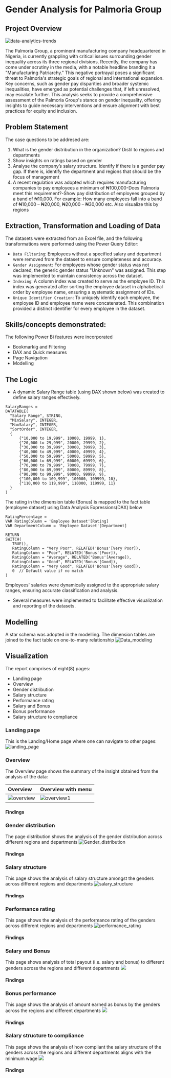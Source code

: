 # Gender Analysis for Palmoria Group

## Project Overview
![data-analytics-trends](data-analytics-trends.jpg)


The Palmoria Group, a prominent manufacturing company headquartered in Nigeria, is currently grappling with critical issues surrounding gender inequality across its three regional divisions. Recently, the company has come under scrutiny in the media, with a notable headline branding it a "Manufacturing Patriarchy." This negative portrayal poses a significant threat to Palmoria's strategic goals of regional and international expansion. Key concerns, such as gender pay disparities and broader systemic inequalities, have emerged as potential challenges that, if left unresolved, may escalate further. This analysis seeks to provide a comprehensive assessment of the Palmoria Group's stance on gender inequality, offering insights to guide necessary interventions and ensure alignment with best practices for equity and inclusion.
## Problem Statement
The case questions to be addresed are:
1.  What is the gender distribution in the organization? Distil to regions and departments
2.  Show insights on ratings based on gender
3.  Analyse the company’s salary structure. Identify if there is a gender pay gap. If there is, identify the department and regions that should be the focus of management
4.  A recent regulation was adopted which requires manufacturing companies to pay employees a minimum of 
    ₦100,000-Does Palmoria meet this requirement?-Show pay distribution of employees grouped by a band of 
    ₦10,000. For example: How many employees fall into a band 
    of ₦10,000 – ₦20,000, ₦20,000 – ₦30,000 etc. Also visualize this by regions
## Extraction, Transformation and Loading of Data
The datasets were extracted from an Excel file, and the following transformations were performed using the Power Query Editor:

-  `Data Filtering`: Employees without a specified salary and department were removed from the dataset to ensure completeness and accuracy.
-  `Gender Assignment`: For employees whose gender status was not declared, the generic gender status "Unknown" was assigned. This step was implemented to maintain consistency across the dataset.
-  `Indexing`: A column index was created to serve as the employee ID. This index was generated after sorting the employee dataset in alphabetical order by employee name, ensuring a systematic assignment of IDs.
-  `Unique Identifier Creation`: To uniquely identify each employee, the employee ID and employee name were concatenated. This combination provided a distinct identifier for every employee in the dataset.

## Skills/concepts demonstrated:
The following Power Bi features were incorporated
-  Bookmarkig and Filtering
-  DAX and Quick measures
-  Page Navigation
-  Modelling

## The Logic
-  A dynamic Salary Range table (using DAX shown below) was created to define salary ranges effectively.
  ~~~ DAX
SalaryRanges = 
DATATABLE(
    "Salary Range", STRING,
    "MinSalary", INTEGER,
    "MaxSalary", INTEGER,
    "SortOrder", INTEGER,
    {
        {"10,000 to 19,999", 10000, 19999, 1},
        {"20,000 to 29,999", 20000, 29999, 2},
        {"30,000 to 39,999", 30000, 39999, 3},
        {"40,000 to 49,999", 40000, 49999, 4},
        {"50,000 to 59,999", 50000, 59999, 5},
        {"60,000 to 69,999", 60000, 69999, 6},
        {"70,000 to 79,999", 70000, 79999, 7},
        {"80,000 to 89,999", 80000, 89999, 8},
        {"90,000 to 99,999", 90000, 99999, 9},
        {"100,000 to 109,999", 100000, 109999, 10},
        {"110,000 to 119,999", 110000, 119999, 11}
    }
)
~~~
The rating in the dimension table (Bonus) is mapped to the fact table (employee dataset) using Data Analysis Expressions(DAX) below
 ~~~ DAX
RatingPercentage = 
VAR RatingColumn = 'Employee Dataset'[Rating]
VAR DepartmentColumn = 'Employee Dataset'[Department]

RETURN 
SWITCH(
    TRUE(),
    RatingColumn = "Very Poor", RELATED('Bonus'[Very Poor]),
    RatingColumn = "Poor", RELATED('Bonus'[Poor]),
    RatingColumn = "Average", RELATED('Bonus'[Average]),
    RatingColumn = "Good", RELATED('Bonus'[Good]),
    RatingColumn = "Very Good", RELATED('Bonus'[Very Good]),
    0  // Default value if no match
)
~~~
Employees' salaries were dynamically assigned to the appropriate salary ranges, ensuring accurate classification and analysis. 
-  Several measures were implemented to facilitate effective visualization and reporting of the datasets.
## Modelling
A star schema was adopted in the modelling. The dimension tables are joined to the fact table on one-to-many relationship
![Data_modeling](Data_modeling.png)

## Visualization
The report comprises of eight(8) pages:
- Landing page
- Overview
- Gender distribution
- Salary structure
- Performance rating
- Salary and Bonus
- Bonus performance
- Salary structure to compliance

### Landing page
This is the Landing/Home page  where one can navigate to other pages:
![landing_page](landing_page.png)

### Overview 
The Overview page shows the summary of the insight obtained from the analysis of the data:

Overview                  |  Overview with menu
:-------------------------|-----------------------------------------------------------------
![overview](overview.png) | ![overview1](overview1.png)
#### Findings

### Gender distribution
The page distribution shows the analysis of the gender distribution across different regions and departments
![Gender_distribution](Gender_distribution.png)
#### Findings

### Salary structure
This page shows the analysis of salary structure amongst the genders across different regions and departments
![salary_structure](salary_structure.png)
#### Findings

### Performance rating
This page shows the analysis of the performance rating of the genders across different regions and departments
![performance_rating](performance_rating.png)
#### Findings

### Salary and Bonus
This page shows analysis of total payout (i.e. salary and bonus) to different genders across the regions and different departments
![](Bonus_and_salary.png)
#### Findings

### Bonus performance
This page shows the analysis of amount earned as bonus by the genders across the regions and different departments
![](bonus_performance.png)
#### Findings

### Salary structure to compliance
This page shows the analysis of how compliant the salary structure of the genders across the regions and different departments aligns with the minimum wage 
![](salary_to_compliance.png)
#### Findings


